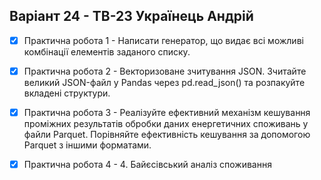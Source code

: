 ## Варіант 24 - ТВ-23 Українець Андрій

- [x] Практична робота 1 - Написати генератор, що видає всі можливі комбінації елементів заданого списку.

- [x] Практична робота 2 - Векторизоване зчитування JSON. Зчитайте великий JSON-файл у Pandas через pd.read_json() та розпакуйте вкладені структури.

- [x] Практична робота 3 - Реалізуйте ефективний механізм кешування проміжних результатів обробки даних енергетичних споживань у файли Parquet. Порівняйте ефективність кешування за допомогою Parquet з іншими форматами.

- [x] Практична робота 4 - 4. Байєсівський аналіз споживання
